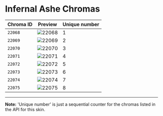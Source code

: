 # Infernal Ashe Chromas

| Chroma ID | Preview | Unique number |
|---|---|---|
| `22068` | ![22068](https://raw.communitydragon.org/latest/plugins/rcp-be-lol-game-data/global/default/v1/champion-chroma-images/22/22068.png) | 1 |
| `22069` | ![22069](https://raw.communitydragon.org/latest/plugins/rcp-be-lol-game-data/global/default/v1/champion-chroma-images/22/22069.png) | 2 |
| `22070` | ![22070](https://raw.communitydragon.org/latest/plugins/rcp-be-lol-game-data/global/default/v1/champion-chroma-images/22/22070.png) | 3 |
| `22071` | ![22071](https://raw.communitydragon.org/latest/plugins/rcp-be-lol-game-data/global/default/v1/champion-chroma-images/22/22071.png) | 4 |
| `22072` | ![22072](https://raw.communitydragon.org/latest/plugins/rcp-be-lol-game-data/global/default/v1/champion-chroma-images/22/22072.png) | 5 |
| `22073` | ![22073](https://raw.communitydragon.org/latest/plugins/rcp-be-lol-game-data/global/default/v1/champion-chroma-images/22/22073.png) | 6 |
| `22074` | ![22074](https://raw.communitydragon.org/latest/plugins/rcp-be-lol-game-data/global/default/v1/champion-chroma-images/22/22074.png) | 7 |
| `22075` | ![22075](https://raw.communitydragon.org/latest/plugins/rcp-be-lol-game-data/global/default/v1/champion-chroma-images/22/22075.png) | 8 |

---

**Note:** 'Unique number' is just a sequential counter for the chromas listed in the API for this skin.